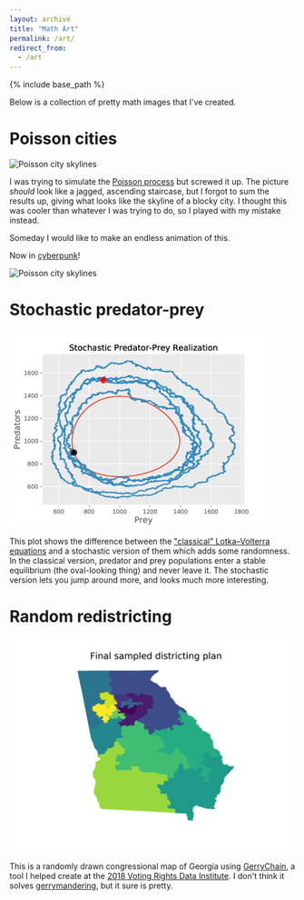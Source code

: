 ```yaml
---
layout: archive
title: "Math Art"
permalink: /art/
redirect_from:
  - /art
---
```


{% include base_path %}

Below is a collection of pretty math images that I've created.

# Poisson cities

![Poisson city
skylines](/images/skyline-5.png)

I was trying to simulate the [Poisson
process](https://en.wikipedia.org/wiki/Poisson_point_process) but screwed it
up. The picture *should* look like a jagged, ascending staircase, but I forgot
to sum the results up, giving what looks like the skyline of a blocky city. I
thought this was cooler than whatever I was trying to do, so I played with my
mistake instead.

Someday I would like to make an endless animation of this.

Now in [cyberpunk](https://github.com/dhaitz/mplcyberpunk)!

![Poisson city
skylines](/images/skyline_cyber.png)

# Stochastic predator-prey

![Stochastic predator-prey model](/images/comparison_phase.png)

This plot shows the difference between the ["classical" Lotka–Volterra
equations](https://en.wikipedia.org/wiki/Lotka%E2%80%93Volterra_equations) and
a stochastic version of them which adds some randomness. In the classical
version, predator and prey populations enter a stable equilibrium (the
oval-looking thing) and never leave it. The stochastic version lets you jump
around more, and looks much more interesting.

# Random redistricting

![Randomly drawn congressional map of Georgia](/images/final-sampled.png)

This is a randomly drawn congressional map of Georgia using
[GerryChain](https://github.com/mggg/GerryChain), a tool I helped create at the
[2018 Voting Rights Data Institute](https://sites.tufts.edu/vrdi/). I don't
think it solves [gerrymandering](https://en.wikipedia.org/wiki/Gerrymandering),
but it sure is pretty.
